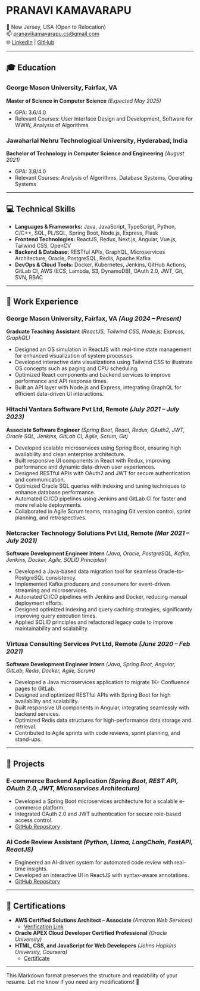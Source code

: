 # PRANAVI KAMAVARAPU

📍 New Jersey, USA (Open to Relocation)  
📫 [pranavikamavarapu.cs@gmail.com](mailto:pranavikamavarapu.cs@gmail.com)  
🌐 [LinkedIn](https://www.linkedin.com/in/pranavik/) | [GitHub](https://github.com/pranavik123)  

---

## 🎓 Education

### **George Mason University, Fairfax, VA**  
**Master of Science in Computer Science** *(Expected May 2025)*  
- GPA: 3.6/4.0  
- Relevant Courses: User Interface Design and Development, Software for WWW, Analysis of Algorithms  

### **Jawaharlal Nehru Technological University, Hyderabad, India**  
**Bachelor of Technology in Computer Science and Engineering** *(August 2021)*  
- GPA: 3.8/4.0  
- Relevant Courses: Analysis of Algorithms, Database Systems, Operating Systems  

---

## 💻 Technical Skills

- **Languages & Frameworks:** Java, JavaScript, TypeScript, Python, C/C++, SQL, PL/SQL, Spring Boot, Node.js, Express, Flask  
- **Frontend Technologies:** ReactJS, Redux, Next.js, Angular, Vue.js, Tailwind CSS, OpenCV  
- **Backend & Database:** RESTful APIs, GraphQL, Microservices Architecture, Oracle, PostgreSQL, Redis, Apache Kafka  
- **DevOps & Cloud Tools:** Docker, Kubernetes, Jenkins, GitHub Actions, GitLab CI, AWS (ECS, Lambda, S3, DynamoDB), OAuth 2.0, JWT, Git, SVN, RBAC  

---

## 💼 Work Experience

### **George Mason University, Fairfax, VA** *(Aug 2024 – Present)*  
**Graduate Teaching Assistant** *(ReactJS, Tailwind CSS, Node.js, Express, GraphQL)*  
- Designed an OS simulation in ReactJS with real-time state management for enhanced visualization of system processes.  
- Developed interactive data visualizations using Tailwind CSS to illustrate OS concepts such as paging and CPU scheduling.  
- Optimized React components and backend services to improve performance and API response times.  
- Built an API layer with Node.js and Express, integrating GraphQL for efficient data-driven UI interactions.  

### **Hitachi Vantara Software Pvt Ltd, Remote** *(July 2021 – July 2023)*  
**Associate Software Engineer** *(Spring Boot, React, Redux, OAuth2, JWT, Oracle SQL, Jenkins, GitLab CI, Agile, Scrum, Git)*  
- Developed scalable microservices using Spring Boot, ensuring high availability and clean enterprise architecture.  
- Built responsive UI components in React with Redux, improving performance and dynamic data-driven user experiences.  
- Designed RESTful APIs with OAuth2 and JWT for secure authentication and communication.  
- Optimized Oracle SQL queries with indexing and tuning techniques to enhance database performance.  
- Automated CI/CD pipelines using Jenkins and GitLab CI for faster and more reliable deployments.  
- Collaborated in Agile Scrum teams, managing Git version control, sprint planning, and retrospectives.  

### **Netcracker Technology Solutions Pvt Ltd, Remote** *(Mar 2021 – July 2021)*  
**Software Development Engineer Intern** *(Java, Oracle, PostgreSQL, Kafka, Jenkins, Docker, Agile, SOLID Principles)*  
- Developed a Java-based data migration tool for seamless Oracle-to-PostgreSQL consistency.  
- Implemented Kafka producers and consumers for event-driven streaming and microservices.  
- Automated CI/CD pipelines with Jenkins and Docker, reducing manual deployment efforts.  
- Designed optimized indexing and query caching strategies, significantly improving query execution times.  
- Applied SOLID principles and refactored legacy code to improve maintainability and scalability.  

### **Virtusa Consulting Services Pvt Ltd, Remote** *(June 2020 – Feb 2021)*  
**Software Development Engineer Intern** *(Java, Spring Boot, Angular, GitLab, Redis, Docker, Agile, Scrum)*  
- Developed a Java microservices application to migrate 1K+ Confluence pages to GitLab.  
- Designed and optimized RESTful APIs with Spring Boot for high availability and scalability.  
- Built responsive UI components in Angular, integrating seamlessly with backend services.  
- Optimized Redis data structures for high-performance data storage and retrieval.  
- Contributed to Agile sprints with code reviews, sprint planning, and stand-ups.  

---

## 🔬 Projects

### **E-commerce Backend Application** *(Spring Boot, REST API, OAuth 2.0, JWT, Microservices Architecture)*  
- Developed a Spring Boot microservices architecture for a scalable e-commerce platform.  
- Integrated OAuth 2.0 and JWT authentication for secure role-based access control.  
- [GitHub Repository](https://github.com/pranavik123/Ecommerce_BackEnd)  

### **AI Code Review Assistant** *(Python, Llama, LangChain, FastAPI, ReactJS)*  
- Engineered an AI-driven system for automated code review with real-time insights.  
- Developed an interactive UI in ReactJS with syntax-aware annotations.  
- [GitHub Repository](https://github.com/pranavik123/AI_Code_Review)  

---

## 📜 Certifications

- **AWS Certified Solutions Architect – Associate** *(Amazon Web Services)*  
  - [Verification Link](https://cp.certmetrics.com/amazon/en/public/verify/credential/bf41f9f77dd24911851baad5e65c5755)  
- **Oracle APEX Cloud Developer Certified Professional** *(Oracle University)*  
- **HTML, CSS, and JavaScript for Web Developers** *(Johns Hopkins University, Coursera)*  
  - [Certificate](https://www.coursera.org/account/accomplishments/verify/6JSBS3P77XSM)  

---

This Markdown format preserves the structure and readability of your resume. Let me know if you need any modifications! 🚀
